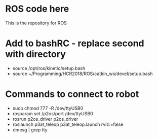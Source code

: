 # ROS code here
This is the repository for ROS

# Add to bashRC - replace second with directory
* source /opt/ros/kinetic/setup.bash
* source ~/Programming/HCR2018/ROS/catkin_ws/devel/setup.bash

 # Commands to connect to robot
* sudo chmod 777 -R /dev/ttyUSB0 
* rosparam set /p2os/port /dev/ttyUSB0 
* rosrun p2os_driver p2os_driver
* roslaunch p3at_teleop p3at_teleop.launch rviz:=false
* dmesg | grep tty
